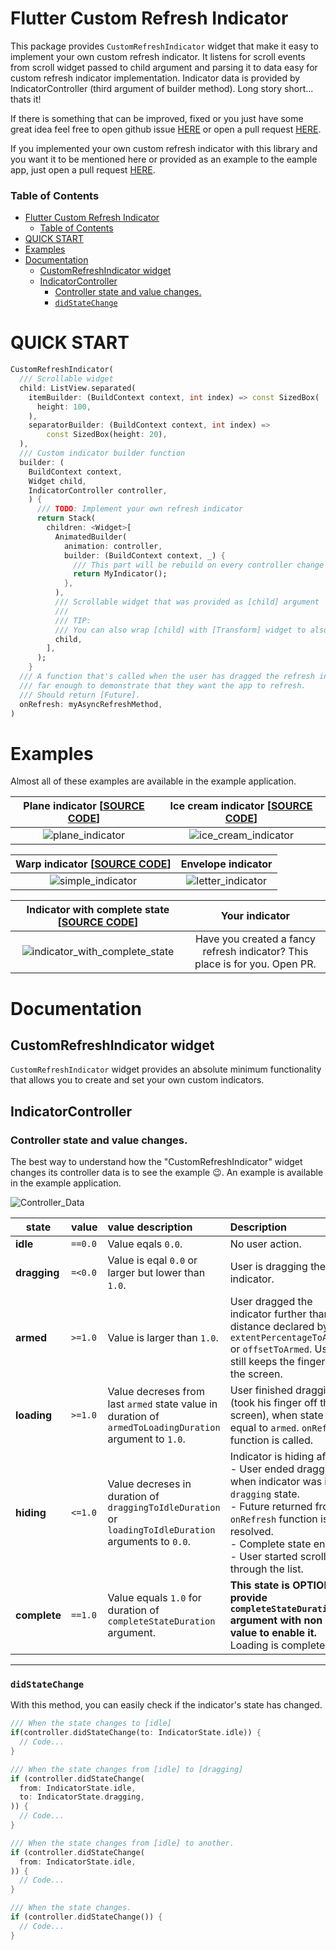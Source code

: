 # Flutter Custom Refresh Indicator

This package provides `CustomRefreshIndicator` widget that make it easy to implement your own custom refresh indicator. It listens for scroll events from scroll widget passed to child argument and parsing it to data easy for custom refresh indicator implementation. Indicator data is provided by IndicatorController (third argument of builder method). Long story short... thats it!

If there is something that can be improved, fixed or you just have some great idea feel free to open github issue [HERE](https://github.com/gonuit/flutter-custom-refresh-indicator/issues) or open a pull request [HERE](https://github.com/gonuit/flutter-custom-refresh-indicator/pulls).

If you implemented your own custom refresh indicator with this library and you want it to be mentioned here or provided as an example to the eample app, just open a pull request [HERE](https://github.com/gonuit/flutter-custom-refresh-indicator/pulls).

### Table of Contents
- [Flutter Custom Refresh Indicator](#flutter-custom-refresh-indicator)
    - [Table of Contents](#table-of-contents)
- [QUICK START](#quick-start)
- [Examples](#examples)
- [Documentation](#documentation)
  - [CustomRefreshIndicator widget](#customrefreshindicator-widget)
  - [IndicatorController](#indicatorcontroller)
    - [Controller state and value changes.](#controller-state-and-value-changes)
    - [`didStateChange`](#didstatechange)

# QUICK START

```dart
CustomRefreshIndicator(
  /// Scrollable widget
  child: ListView.separated(
    itemBuilder: (BuildContext context, int index) => const SizedBox(
      height: 100,
    ),
    separatorBuilder: (BuildContext context, int index) =>
        const SizedBox(height: 20),
  ),
  /// Custom indicator builder function
  builder: (
    BuildContext context,
    Widget child,
    IndicatorController controller,
    ) {
      /// TODO: Implement your own refresh indicator
      return Stack(
        children: <Widget>[
          AnimatedBuilder(
            animation: controller,
            builder: (BuildContext context, _) {
              /// This part will be rebuild on every controller change
              return MyIndicator();
            },
          ),
          /// Scrollable widget that was provided as [child] argument
          ///
          /// TIP:
          /// You can also wrap [child] with [Transform] widget to also a animate list transform (see example app)
          child,
        ],
      );
    }
  /// A function that's called when the user has dragged the refresh indicator
  /// far enough to demonstrate that they want the app to refresh.
  /// Should return [Future].
  onRefresh: myAsyncRefreshMethod,
)
```

# Examples

Almost all of these examples are available in the example application.

| Plane indicator [[SOURCE CODE](example/lib/indicators/plane_indicator.dart)] | Ice cream indicator [[SOURCE CODE](example/lib/indicators/ice_cream_indicator.dart)] |
| :--------------------------------------------------------------------------: | :----------------------------------------------------------------------------------: |
|                ![plane_indicator](readme/plane_indicator.gif)                |                ![ice_cream_indicator](readme/ice_cream_indicator.gif)                |

| Warp indicator [[SOURCE CODE](example/lib/indicators/warp_indicator.dart)] |                Envelope indicator                |
| :---------------------------------------------------------------------------------------------------------------------: | :----------------------------------------------: |
|                                   ![simple_indicator](readme/warp_indicator.gif)                                   | ![letter_indicator](readme/letter_indicator.gif) |

| Indicator with complete state [[SOURCE CODE](example/lib/indicators/check_mark_indicator.dart)] |                               Your indicator                                |
| :---------------------------------------------------------------------------------------------: | :-------------------------------------------------------------------------: |
|           ![indicator_with_complete_state](readme/indicator_with_complete_state.gif)            | Have you created a fancy refresh indicator? This place is for you. Open PR. |




# Documentation

## CustomRefreshIndicator widget

`CustomRefreshIndicator` widget provides an absolute minimum functionality that allows you to create and set your own custom indicators.

## IndicatorController

### Controller state and value changes.

The best way to understand how the "CustomRefreshIndicator" widget changes its controller data is to see the example 😉. An example is available in the example application.
    
![Controller_Data](readme/controller_data.gif)

| state        | value   | value description                                                                                       | Description                                                                                                                                                                                                                              |
| ------------ | :------ | :------------------------------------------------------------------------------------------------------ | :--------------------------------------------------------------------------------------------------------------------------------------------------------------------------------------------------------------------------------------- |
| **idle**     | `==0.0` | Value eqals `0.0`.                                                                                      | No user action.                                                                                                                                                                                                                          |
| **dragging** | `=<0.0` | Value is eqal `0.0` or larger but lower than `1.0`.                                                     | User is dragging the indicator.                                                                                                                                                                                                          |
| **armed**    | `>=1.0` | Value is larger than `1.0`.                                                                             | User dragged the indicator further than the distance declared by `extentPercentageToArmed` or `offsetToArmed`. User still keeps the finger on the screen.                                                                                |
| **loading**  | `>=1.0` | Value decreses from last `armed` state value in duration of `armedToLoadingDuration` argument to `1.0`. | User finished dragging (took his finger off the screen), when state was equal to `armed`. `onRefresh` function is called.                                                                                                                |
| **hiding**   | `<=1.0` | Value decreses in duration of `draggingToIdleDuration` or `loadingToIdleDuration` arguments to `0.0`.   | Indicator is hiding after:<br />- User ended dragging when indicator was in `dragging` state.<br />- Future returned from `onRefresh` function is resolved.<br />- Complete state ended.<br />- User started scrolling through the list. |
| **complete** | `==1.0` | Value equals `1.0` for duration of `completeStateDuration` argument.                                    | **This state is OPTIONAL, provide `completeStateDuration` argument with non null value to enable it.**<br /> Loading is completed.                                                                                                       |

___

### `didStateChange`
With this method, you can easily check if the indicator's state has changed.

```dart
/// When the state changes to [idle]
if(controller.didStateChange(to: IndicatorState.idle)) {
  // Code...
}

/// When the state changes from [idle] to [dragging]
if (controller.didStateChange(
  from: IndicatorState.idle,
  to: IndicatorState.dragging,
)) {
  // Code...
}

/// When the state changes from [idle] to another.
if (controller.didStateChange(
  from: IndicatorState.idle,
)) {
  // Code...
}

/// When the state changes.
if (controller.didStateChange()) {
  // Code...
}
```